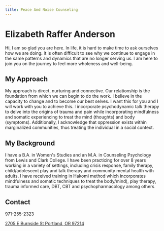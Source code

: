 ```yaml
---
title: Peace And Noise Counseling
---
```


# Elizabeth Raffer Anderson

Hi, I am so glad you are here. In life, it is hard to make time to ask ourselves how we are doing. It is often difficult to see why we continue to engage in the same patterns and dynamics that are no longer serving us. I am here to join you on the journey to feel more wholeness and well-being.

## My Approach

My approach is direct, nurturing and connective. Our relationship is the foundation from which we can begin to do the work. I believe in the capacity to change and to become our best selves. I want this for you and I will work with you to achieve this. I incorporate psychodynamic talk therapy to delve into the origins of trauma and pain while incorporating mindfulness and somatic experiencing to treat the mind (thoughts) and body (symptoms). Additionally, I acknowledge that oppression exists within marginalized communities, thus treating the individual in a social context.

## My Background

I have a B.A. in Women's Studies and an M.A. in Counseling Psychology from Lewis and Clark College. I have been practicing for over 8 years working in a variety of settings, including crisis response, family therapy, child/adolescent play and talk therapy and community mental health with adults. I have received training in Hakomi method which incorporates mindfulness and somatic techniques to treat the body/mind), play therapy, trauma informed care, DBT, CBT and psychopharmacology among others.

## Contact

971-255-2323

[2705 E Burnside St Portland, OR 97214](https://www.google.com/maps/place/2705+E+Burnside+St,+Portland,+OR+97214/@45.5232748,-122.6400704,17z/data=!3m1!4b1!4m5!3m4!1s0x5495a0bf20e2a10f:0x2113447bf2f9ebc0!8m2!3d45.5232748!4d-122.6378817)
